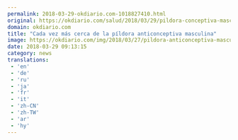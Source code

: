 ```yaml
---
permalink: 2018-03-29-okdiario.com-1018827410.html
original: https://okdiario.com/salud/2018/03/29/pildora-conceptiva-masculina-2029731
domain: okdiario.com
title: "Cada vez más cerca de la píldora anticonceptiva masculina"
image: https://okdiario.com/img/2018/03/27/pildora-anticonceptiva-masculina.jpg
date: 2018-03-29 09:13:15
category: news
translations: 
 - 'en'
 - 'de'
 - 'ru'
 - 'ja'
 - 'fr'
 - 'it'
 - 'zh-CN'
 - 'zh-TW'
 - 'ar'
 - 'hy'
---
```


